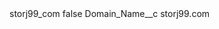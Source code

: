 <?xml version="1.0" encoding="UTF-8"?>
<CustomMetadata xmlns="http://soap.sforce.com/2006/04/metadata" xmlns:xsi="http://www.w3.org/2001/XMLSchema-instance" xmlns:xsd="http://www.w3.org/2001/XMLSchema">
    <label>storj99_com</label>
    <protected>false</protected>
    <values>
        <field>Domain_Name__c</field>
        <value xsi:type="xsd:string">storj99.com</value>
    </values>
</CustomMetadata>
